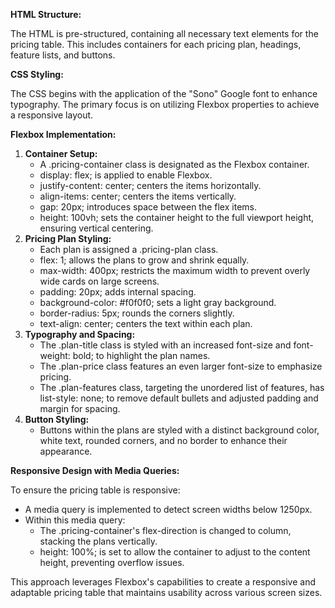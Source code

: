 **HTML Structure:**

The HTML is pre-structured, containing all necessary text elements for the pricing table. This includes containers for each pricing plan, headings, feature lists, and buttons.

**CSS Styling:**

The CSS begins with the application of the "Sono" Google font to enhance typography. The primary focus is on utilizing Flexbox properties to achieve a responsive layout.

**Flexbox Implementation:**

1. **Container Setup:**
    - A .pricing-container class is designated as the Flexbox container.
    - display: flex; is applied to enable Flexbox.
    - justify-content: center; centers the items horizontally.
    - align-items: center; centers the items vertically.
    - gap: 20px; introduces space between the flex items.
    - height: 100vh; sets the container height to the full viewport height, ensuring vertical centering.
2. **Pricing Plan Styling:**
    - Each plan is assigned a .pricing-plan class.
    - flex: 1; allows the plans to grow and shrink equally.
    - max-width: 400px; restricts the maximum width to prevent overly wide cards on large screens.
    - padding: 20px; adds internal spacing.
    - background-color: #f0f0f0; sets a light gray background.
    - border-radius: 5px; rounds the corners slightly.
    - text-align: center; centers the text within each plan.
3. **Typography and Spacing:**
    - The .plan-title class is styled with an increased font-size and font-weight: bold; to highlight the plan names.
    - The .plan-price class features an even larger font-size to emphasize pricing.
    - The .plan-features class, targeting the unordered list of features, has list-style: none; to remove default bullets and adjusted padding and margin for spacing.
4. **Button Styling:**
    - Buttons within the plans are styled with a distinct background color, white text, rounded corners, and no border to enhance their appearance.

**Responsive Design with Media Queries:**

To ensure the pricing table is responsive:

- A media query is implemented to detect screen widths below 1250px.
- Within this media query:
  - The .pricing-container's flex-direction is changed to column, stacking the plans vertically.
  - height: 100%; is set to allow the container to adjust to the content height, preventing overflow issues.

This approach leverages Flexbox's capabilities to create a responsive and adaptable pricing table that maintains usability across various screen sizes.




